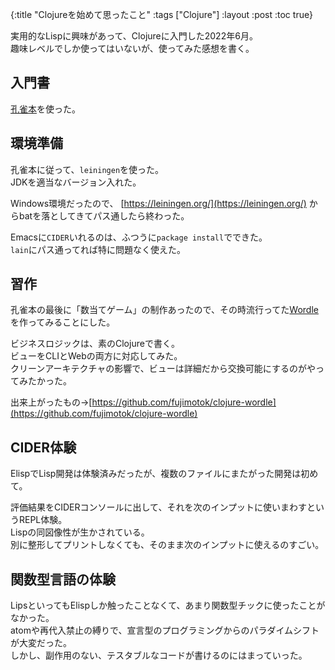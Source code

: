 {:title "Clojureを始めて思ったこと"
 :tags  ["Clojure"]
 :layout :post
 :toc true}

実用的なLispに興味があって、Clojureに入門した2022年6月。  
趣味レベルでしか使ってはいないが、使ってみた感想を書く。

## 入門書
[孔雀本](https://www.amazon.co.jp/%E3%83%97%E3%83%AD%E3%82%B0%E3%83%A9%E3%83%9F%E3%83%B3%E3%82%B0Clojure-Stuart-Halloway-Aaron-Bedra/dp/4274069133)を使った。

## 環境準備
孔雀本に従って、`leiningen`を使った。  
JDKを適当なバージョン入れた。

Windows環境だったので、 [https://leiningen.org/](https://leiningen.org/) からbatを落としてきてパス通したら終わった。

Emacsに`CIDER`いれるのは、ふつうに`package install`でできた。  
`lain`にパス通ってれば特に問題なく使えた。

## 習作
孔雀本の最後に「数当てゲーム」の制作あったので、その時流行ってた[Wordle](https://www.nytimes.com/games/wordle/index.html)を作ってみることにした。

ビジネスロジックは、素のClojureで書く。  
ビューをCLIとWebの両方に対応してみた。  
クリーンアーキテクチャの影響で、ビューは詳細だから交換可能にするのがやってみたかった。

出来上がったもの->[https://github.com/fujimotok/clojure-wordle](https://github.com/fujimotok/clojure-wordle)

## CIDER体験
ElispでLisp開発は体験済みだったが、複数のファイルにまたがった開発は初めて。

評価結果をCIDERコンソールに出して、それを次のインプットに使いまわすというREPL体験。  
Lispの同図像性が生かされている。  
別に整形してプリントしなくても、そのまま次のインプットに使えるのすごい。

## 関数型言語の体験
LipsといってもElispしか触ったことなくて、あまり関数型チックに使ったことがなかった。  
atomや再代入禁止の縛りで、宣言型のプログラミングからのパラダイムシフトが大変だった。  
しかし、副作用のない、テスタブルなコードが書けるのにはまっていった。

